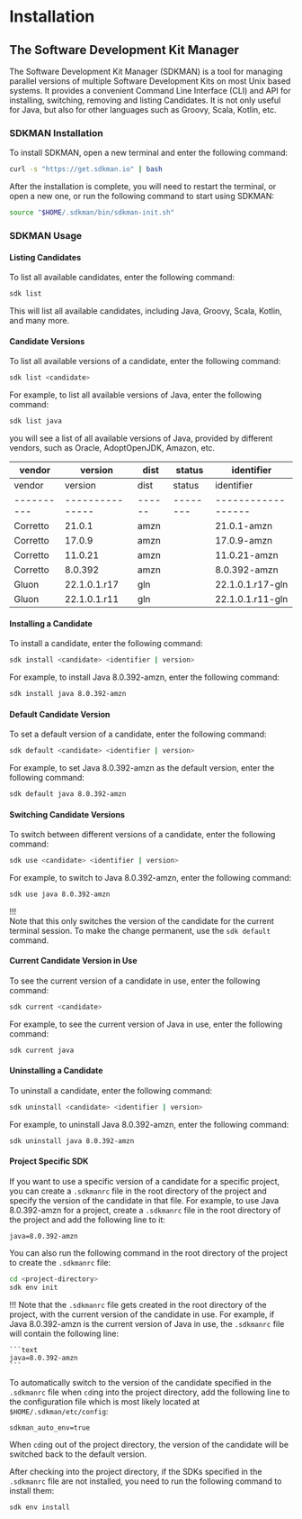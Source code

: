 # Installation

## The Software Development Kit Manager

The Software Development Kit Manager (SDKMAN) is a tool for managing parallel versions of multiple Software Development Kits on most Unix based systems. It provides a convenient Command Line Interface (CLI) and API for installing, switching, removing and listing Candidates. It is not only useful for Java, but also for other languages such as Groovy, Scala, Kotlin, etc.

### SDKMAN Installation

To install SDKMAN, open a new terminal and enter the following command:

```bash
curl -s "https://get.sdkman.io" | bash
```

After the installation is complete, you will need to restart the terminal, or open a new one, or run the following command to start using SDKMAN:

```bash
source "$HOME/.sdkman/bin/sdkman-init.sh"
```

### SDKMAN Usage

#### Listing Candidates

To list all available candidates, enter the following command:

```bash
sdk list
```

This will list all available candidates, including Java, Groovy, Scala, Kotlin, and many more.

#### Candidate Versions

To list all available versions of a candidate, enter the following command:

```bash
sdk list <candidate>
```

For example, to list all available versions of Java, enter the following command:

```bash
sdk list java
```

you will see a list of all available versions of Java, provided by different vendors, such as Oracle, AdoptOpenJDK, Amazon, etc.

vendor | version | dist | status | identifier
--- | --- | --- | --- | ---
| vendor   | version       | dist | status | identifier       |
|----------|---------------|------|--------|------------------|
| Corretto | 21.0.1        | amzn |        | 21.0.1-amzn      |
| Corretto | 17.0.9        | amzn |        | 17.0.9-amzn      |
| Corretto | 11.0.21       | amzn |        | 11.0.21-amzn     |
| Corretto | 8.0.392       | amzn |        | 8.0.392-amzn     |
| Gluon    | 22.1.0.1.r17  | gln  |        | 22.1.0.1.r17-gln |
| Gluon    | 22.1.0.1.r11  | gln  |        | 22.1.0.1.r11-gln |

#### Installing a Candidate

To install a candidate, enter the following command:

```bash
sdk install <candidate> <identifier | version>
```

For example, to install Java 8.0.392-amzn, enter the following command:

```bash
sdk install java 8.0.392-amzn
```

#### Default Candidate Version

To set a default version of a candidate, enter the following command:

```bash
sdk default <candidate> <identifier | version>
```

For example, to set Java 8.0.392-amzn as the default version, enter the following command:

```bash
sdk default java 8.0.392-amzn
```

#### Switching Candidate Versions

To switch between different versions of a candidate, enter the following command:

```bash
sdk use <candidate> <identifier | version>
```

For example, to switch to Java 8.0.392-amzn, enter the following command:

```bash
sdk use java 8.0.392-amzn
```

!!!  
    Note that this only switches the version of the candidate for the current terminal session. To make the change permanent, use the `sdk default` command.

#### Current Candidate Version in Use

To see the current version of a candidate in use, enter the following command:

```bash
sdk current <candidate>
```

For example, to see the current version of Java in use, enter the following command:

```bash
sdk current java
```

#### Uninstalling a Candidate

To uninstall a candidate, enter the following command:

```bash
sdk uninstall <candidate> <identifier | version>
```

For example, to uninstall Java 8.0.392-amzn, enter the following command:

```bash
sdk uninstall java 8.0.392-amzn
```

#### Project Specific SDK

If you want to use a specific version of a candidate for a specific project, you can create a `.sdkmanrc` file in the root directory of the project and specify the version of the candidate in that file. For example, to use Java 8.0.392-amzn for a project, create a `.sdkmanrc` file in the root directory of the project and add the following line to it:

```text
java=8.0.392-amzn
```

You can also run the following command in the root directory of the project to create the `.sdkmanrc` file:

```bash
cd <project-directory>
sdk env init
```

!!!
    Note that the `.sdkmanrc` file gets created in the root directory of the project, with the current version of the candidate in use. For example, if Java 8.0.392-amzn is the current version of Java in use, the `.sdkmanrc` file will contain the following line:

    ```text
    java=8.0.392-amzn
    ```
To automatically switch to the version of the candidate specified in the `.sdkmanrc` file when `cd`ing into the project directory, add the following line to the configuration file which is most likely located at `$HOME/.sdkman/etc/config`:

```text
sdkman_auto_env=true
```

When `cd`ing out of the project directory, the version of the candidate will be switched back to the default version.

After checking into the project directory, if the SDKs specified in the `.sdkmanrc` file are not installed, you need to run the following command to install them:

```bash
sdk env install
```
